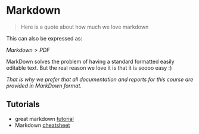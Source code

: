 # Markdown

>Here is a quote about how much we love markdown

This can also be expressed as:

$Markdown > PDF$

MarkDown solves the problem of having a standard formatted easily editable text. But the real reason we love it is that it is soooo easy :)

*That is why we prefer that all documentation and reports for this course are provided in MarkDown format.*

## Tutorials

- great markdown [tutorial](https://www.markdowntutorial.com/)
- Markdown [cheatsheet](https://github.com/adam-p/markdown-here/wiki/Markdown-Cheatsheet)
